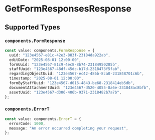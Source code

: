 # GetFormResponsesResponse


## Supported Types

### `components.FormResponse`

```typescript
const value: components.FormResponse = {
  uuid: "123e4567-e81c-42e3-883f-23184da922ab",
  editDate: "2025-08-01 12:00:00",
  formUuid: "123e4567-81c9-4ec8-8b74-23184950285b",
  staffUuid: "123e4567-48df-45dc-b17d-2318473f5fab",
  regardingObjectUuid: "123e4567-ec42-486b-8ca0-231848701c6b",
  timestamp: "2025-08-01 12:00:00",
  formByStaffUuid: "123e4567-d016-4843-be68-2318414eb5db",
  documentAttachmentUuid: "123e4567-d520-4055-8a6e-231848ac8bfb",
  assetUuid: "123e4567-d306-406b-9371-2318482b7a7b",
};
```

### `components.ErrorT`

```typescript
const value: components.ErrorT = {
  errorCode: 1000,
  message: "An error occurred completing your request",
};
```

